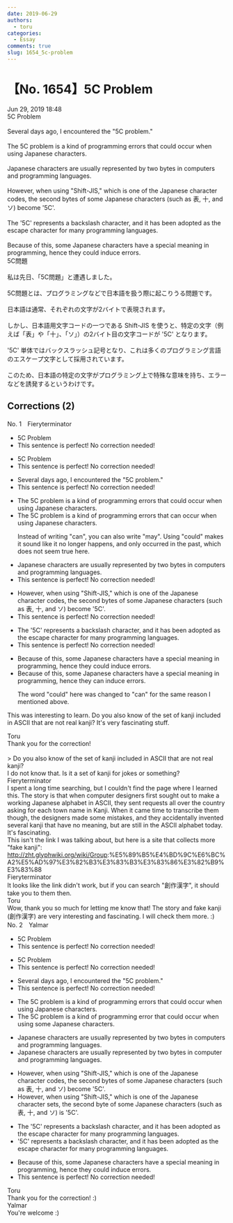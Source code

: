 ```yaml
---
date: 2019-06-29
authors:
  - toru
categories:
  - Essay
comments: true
slug: 1654_5c-problem
---
```


# 【No. 1654】5C Problem
<div class="date">Jun 29, 2019 18:48</div>
<div id="post"><div id="body_show_ori">
5C Problem<br/><br/>Several days ago, I encountered the "5C problem."<br/><br/>The 5C problem is a kind of programming errors that could occur when using Japanese characters.<br/><br/>Japanese characters are usually represented by two bytes in computers and programming languages.<br/><br/>However, when using "Shift-JIS," which is one of the Japanese character codes, the second bytes of some Japanese characters (such as 表, 十, and ソ) become '5C'.<br/><br/>The '5C' represents a backslash character, and it has been adopted as the escape character for many programming languages.<br/><br/>Because of this, some Japanese characters have a special meaning in programming, hence they could induce errors.
</div></div>

<!-- more -->

<div id="post_ja"><div id="body_show_mo">
5C問題<br/><br/>私は先日、「5C問題」と遭遇しました。<br/><br/>5C問題とは、プログラミングなどで日本語を扱う際に起こりうる問題です。<br/><br/>日本語は通常、それぞれの文字が2バイトで表現されます。<br/><br/>しかし、日本語用文字コードの一つである Shift-JIS を使うと、特定の文字（例えば「表」や「十」、「ソ」）の2バイト目の文字コードが '5C' となります。<br/><br/>'5C' 単体ではバックスラッシュ記号となり、これは多くのプログラミング言語のエスケープ文字として採用されています。<br/><br/>このため、日本語の特定の文字がプログラミング上で特殊な意味を持ち、エラーなどを誘発するというわけです。
</div></div>

## Corrections (2)
<div id="block"><div class="first_name"> No. 1　<span class="just_name">Fieryterminator</span></div><div id="block2">
<ul class="correction_field">
<li class="incorrect">5C Problem</li>
<li class="corrected perfect">This sentence is perfect! No correction needed!</li>
</ul>
<ul class="correction_field">
<li class="incorrect">5C Problem</li>
<li class="corrected perfect">This sentence is perfect! No correction needed!</li>
</ul>
<ul class="correction_field">
<li class="incorrect">Several days ago, I encountered the "5C problem."</li>
<li class="corrected perfect">This sentence is perfect! No correction needed!</li>
</ul>
<ul class="correction_field">
<li class="incorrect">The 5C problem is a kind of programming errors that could occur when using Japanese characters.</li>
<li class="corrected correct">
The 5C problem is a kind of programming error<span class="sline">s</span> that <span class="f_blue">can</span> occur when using Japanese characters.
<p class="correction_comment">Instead of writing "can", you can also write "may". Using "could" makes it sound like it no longer happens, and only occurred in the past, which does not seem true here.</p>
</li>
</ul>
<ul class="correction_field">
<li class="incorrect">Japanese characters are usually represented by two bytes in computers and programming languages.</li>
<li class="corrected perfect">This sentence is perfect! No correction needed!</li>
</ul>
<ul class="correction_field">
<li class="incorrect">However, when using "Shift-JIS," which is one of the Japanese character codes, the second bytes of some Japanese characters (such as 表, 十, and ソ) become '5C'.</li>
<li class="corrected perfect">This sentence is perfect! No correction needed!</li>
</ul>
<ul class="correction_field">
<li class="incorrect">The '5C' represents a backslash character, and it has been adopted as the escape character for many programming languages.</li>
<li class="corrected perfect">This sentence is perfect! No correction needed!</li>
</ul>
<ul class="correction_field">
<li class="incorrect">Because of this, some Japanese characters have a special meaning in programming, hence they could induce errors.</li>
<li class="corrected correct">
Because of this, some Japanese characters have a special meaning in programming, hence they <span class="f_blue">can</span> induce errors.
<p class="correction_comment">The word "could" here was changed to "can" for the same reason I mentioned above.</p>
</li>
</ul>
<p class="comment_small">
 This was interesting to learn. Do you also know of the set of kanji included in ASCII that are not real kanji? It's very fascinating stuff.
 <br/>
</p>

</div><div class="name"><span class="just_name">Toru</span><br>
Thank you for the correction!<br/><br/>&gt;  Do you also know of the set of kanji included in ASCII that are not real kanji?<br/>I do not know that. Is it a set of kanji for jokes or something?
</div>
<div class="name"><span class="just_name">Fieryterminator</span><br>
I spent a long time searching, but I couldn't find the page where I learned this. The story is that when computer designers first sought out to make a working Japanese alphabet in ASCII, they sent requests all over the country asking for each town name in Kanji. When it came time to transcribe them though, the designers made some mistakes, and they accidentally invented several kanji that have no meaning, but are still in the ASCII alphabet today. It's fascinating.<br/>This isn't the link I was talking about, but here is a site that collects more "fake kanji":<br/><a href="http://zht.glyphwiki.org/wiki/Group" target="_blank">http://zht.glyphwiki.org/wiki/Group</a>:%E5%89%B5%E4%BD%9C%E6%BC%A2%E5%AD%97%E3%82%B3%E3%83%B3%E3%83%86%E3%82%B9%E3%83%88
</div>
<div class="name"><span class="just_name">Fieryterminator</span><br>
It looks like the link didn't work, but if you can search "創作漢字", it should take you to them then.
</div>
<div class="name"><span class="just_name">Toru</span><br>
Wow, thank you so much for letting me know that! The story and fake kanji (創作漢字) are very interesting and fascinating. I will check them more. :)
</div>
</div>
<div id="block"><div class="first_name"> No. 2　<span class="just_name">Yalmar</span></div><div id="block2">
<ul class="correction_field">
<li class="incorrect">5C Problem</li>
<li class="corrected perfect">This sentence is perfect! No correction needed!</li>
</ul>
<ul class="correction_field">
<li class="incorrect">5C Problem</li>
<li class="corrected perfect">This sentence is perfect! No correction needed!</li>
</ul>
<ul class="correction_field">
<li class="incorrect">Several days ago, I encountered the "5C problem."</li>
<li class="corrected perfect">This sentence is perfect! No correction needed!</li>
</ul>
<ul class="correction_field">
<li class="incorrect">The 5C problem is a kind of programming errors that could occur when using Japanese characters.</li>
<li class="corrected correct">
The 5C problem is a kind of programming <span class="f_red">error</span> that could occur when using <span class="f_red">some</span> Japanese characters.
</li>
</ul>
<ul class="correction_field">
<li class="incorrect">Japanese characters are usually represented by two bytes in computers and programming languages.</li>
<li class="corrected correct">
Japanese characters are usually represented by two bytes in <span class="f_red">computer</span> and programming languages.
</li>
</ul>
<ul class="correction_field">
<li class="incorrect">However, when using "Shift-JIS," which is one of the Japanese character codes, the second bytes of some Japanese characters (such as 表, 十, and ソ) become '5C'.</li>
<li class="corrected correct">
However, when using "Shift-JIS," which is one of the Japanese <span class="f_red">character sets</span>, the second <span class="f_red">byte</span> of some Japanese characters (such as 表, 十, and ソ) <span class="f_red">is</span> '5C'.
</li>
</ul>
<ul class="correction_field">
<li class="incorrect">The '5C' represents a backslash character, and it has been adopted as the escape character for many programming languages.</li>
<li class="corrected correct">
'5C' represents a backslash character, and it has been adopted as the escape character for many programming languages.
</li>
</ul>
<ul class="correction_field">
<li class="incorrect">Because of this, some Japanese characters have a special meaning in programming, hence they could induce errors.</li>
<li class="corrected perfect">This sentence is perfect! No correction needed!</li>
</ul>
</div><div class="name"><span class="just_name">Toru</span><br>
Thank you for the correction! :)
</div>
<div class="name"><span class="just_name">Yalmar</span><br>
You're welcome :)
</div>
</div>
